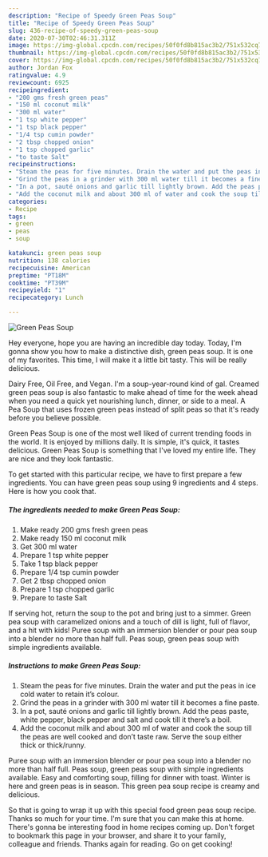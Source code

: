 ```yaml
---
description: "Recipe of Speedy Green Peas Soup"
title: "Recipe of Speedy Green Peas Soup"
slug: 436-recipe-of-speedy-green-peas-soup
date: 2020-07-30T02:46:31.311Z
image: https://img-global.cpcdn.com/recipes/50f0fd8b815ac3b2/751x532cq70/green-peas-soup-recipe-main-photo.jpg
thumbnail: https://img-global.cpcdn.com/recipes/50f0fd8b815ac3b2/751x532cq70/green-peas-soup-recipe-main-photo.jpg
cover: https://img-global.cpcdn.com/recipes/50f0fd8b815ac3b2/751x532cq70/green-peas-soup-recipe-main-photo.jpg
author: Jordan Fox
ratingvalue: 4.9
reviewcount: 6925
recipeingredient:
- "200 gms fresh green peas"
- "150 ml coconut milk"
- "300 ml water"
- "1 tsp white pepper"
- "1 tsp black pepper"
- "1/4 tsp cumin powder"
- "2 tbsp chopped onion"
- "1 tsp chopped garlic"
- "to taste Salt"
recipeinstructions:
- "Steam the peas for five minutes. Drain the water and put the peas in ice cold water to retain it’s colour."
- "Grind the peas in a grinder with 300 ml water till it becomes a fine paste."
- "In a pot, sauté onions and garlic till lightly brown. Add the peas paste, white pepper, black pepper and salt and cook till it there’s a boil."
- "Add the coconut milk and about 300 ml of water and cook the soup till the peas are well cooked and don’t taste raw. Serve the soup either thick or thick/runny."
categories:
- Recipe
tags:
- green
- peas
- soup

katakunci: green peas soup 
nutrition: 138 calories
recipecuisine: American
preptime: "PT18M"
cooktime: "PT39M"
recipeyield: "1"
recipecategory: Lunch

---
```



![Green Peas Soup](https://img-global.cpcdn.com/recipes/50f0fd8b815ac3b2/751x532cq70/green-peas-soup-recipe-main-photo.jpg)

Hey everyone, hope you are having an incredible day today. Today, I'm gonna show you how to make a distinctive dish, green peas soup. It is one of my favorites. This time, I will make it a little bit tasty. This will be really delicious.

Dairy Free, Oil Free, and Vegan. I&#39;m a soup-year-round kind of gal. Creamed green peas soup is also fantastic to make ahead of time for the week ahead when you need a quick yet nourishing lunch, dinner, or side to a meal. A Pea Soup that uses frozen green peas instead of split peas so that it&#39;s ready before you believe possible.

Green Peas Soup is one of the most well liked of current trending foods in the world. It is enjoyed by millions daily. It is simple, it's quick, it tastes delicious. Green Peas Soup is something that I've loved my entire life. They are nice and they look fantastic.


To get started with this particular recipe, we have to first prepare a few ingredients. You can have green peas soup using 9 ingredients and 4 steps. Here is how you cook that.

<!--inarticleads1-->

##### The ingredients needed to make Green Peas Soup:

1. Make ready 200 gms fresh green peas
1. Make ready 150 ml coconut milk
1. Get 300 ml water
1. Prepare 1 tsp white pepper
1. Take 1 tsp black pepper
1. Prepare 1/4 tsp cumin powder
1. Get 2 tbsp chopped onion
1. Prepare 1 tsp chopped garlic
1. Prepare to taste Salt


If serving hot, return the soup to the pot and bring just to a simmer. Green pea soup with caramelized onions and a touch of dill is light, full of flavor, and a hit with kids! Puree soup with an immersion blender or pour pea soup into a blender no more than half full. Peas soup, green peas soup with simple ingredients available. 

<!--inarticleads2-->

##### Instructions to make Green Peas Soup:

1. Steam the peas for five minutes. Drain the water and put the peas in ice cold water to retain it’s colour.
1. Grind the peas in a grinder with 300 ml water till it becomes a fine paste.
1. In a pot, sauté onions and garlic till lightly brown. Add the peas paste, white pepper, black pepper and salt and cook till it there’s a boil.
1. Add the coconut milk and about 300 ml of water and cook the soup till the peas are well cooked and don’t taste raw. Serve the soup either thick or thick/runny.


Puree soup with an immersion blender or pour pea soup into a blender no more than half full. Peas soup, green peas soup with simple ingredients available. Easy and comforting soup, filling for dinner with toast. Winter is here and green peas is in season. This green pea soup recipe is creamy and delicious. 

So that is going to wrap it up with this special food green peas soup recipe. Thanks so much for your time. I'm sure that you can make this at home. There's gonna be interesting food in home recipes coming up. Don't forget to bookmark this page in your browser, and share it to your family, colleague and friends. Thanks again for reading. Go on get cooking!
